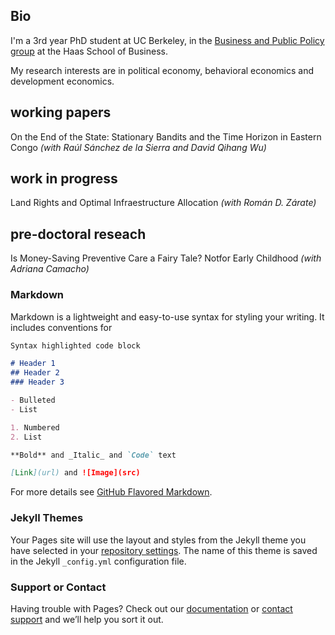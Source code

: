 ## Bio

I'm a 3rd year PhD student at UC Berkeley, in the [Business and Public Policy group](https://haas.berkeley.edu/bpp/faculty/) at the Haas School of Business.

My research interests are in political economy, behavioral economics and development economics.

## working papers

On the End of the State: Stationary Bandits and the Time Horizon in Eastern Congo
_(with Raúl Sánchez de la Sierra and David Qihang Wu)_

## work in progress

Land Rights and Optimal Infraestructure Allocation
_(with Román D. Zárate)_

## pre-doctoral reseach

Is Money-Saving Preventive Care a Fairy Tale?  Notfor Early Childhood
_(with Adriana Camacho)_

### Markdown

Markdown is a lightweight and easy-to-use syntax for styling your writing. It includes conventions for

```markdown
Syntax highlighted code block

# Header 1
## Header 2
### Header 3

- Bulleted
- List

1. Numbered
2. List

**Bold** and _Italic_ and `Code` text

[Link](url) and ![Image](src)
```

For more details see [GitHub Flavored Markdown](https://guides.github.com/features/mastering-markdown/).

### Jekyll Themes

Your Pages site will use the layout and styles from the Jekyll theme you have selected in your [repository settings](https://github.com/miguelortizp/miguelortizp.github.io/settings). The name of this theme is saved in the Jekyll `_config.yml` configuration file.

### Support or Contact

Having trouble with Pages? Check out our [documentation](https://docs.github.com/categories/github-pages-basics/) or [contact support](https://github.com/contact) and we’ll help you sort it out.

